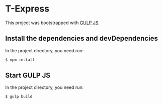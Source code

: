 # T-Express

This project was bootstrapped with [GULP JS](https://gulpjs.com/).

## Install the dependencies and devDependencies

In the project directory, you need run:

```sh
$ npm install
```

## Start GULP JS

In the project directory, you need run:

```sh
$ gulp build
```
